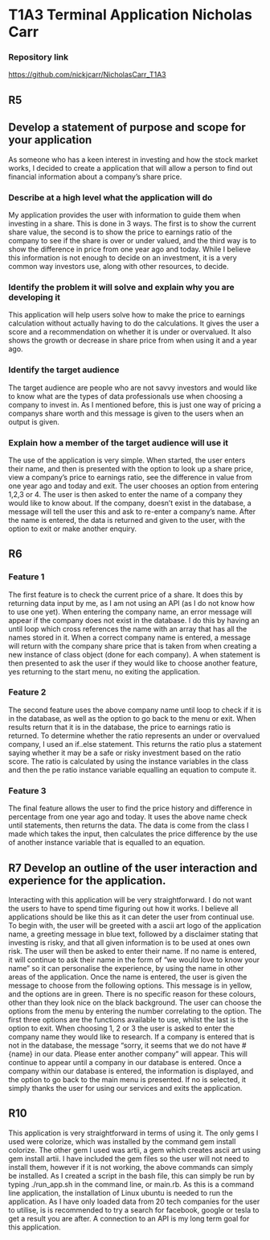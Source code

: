# T1A3 Terminal Application Nicholas Carr
### Repository link
https://github.com/nickjcarr/NicholasCarr_T1A3

## R5
## Develop a statement of purpose and scope for your application
As someone who has a keen interest in investing and how the stock market works, I decided to create a application that will allow a person to find out financial information about a company’s share price. 

### Describe at a high level what the application will do
My application provides the user with information to guide them when investing in a share. This is done in 3 ways. The first is to show the current share value, the second is to show the price to earnings ratio of the company to see if the share is over or under valued, and the third way is to show the difference in price from one year ago and today. While I believe this information is not enough to decide on an investment, it is a very common way investors use, along with other resources, to decide. 

### Identify the problem it will solve and explain why you are developing it
This application will help users solve how to make the price to earnings calculation without actually having to do the calculations. It gives the user a score and a recommendation on whether it is under or overvalued. It also shows the growth or decrease in share price from when using it and a year ago. 

### Identify the target audience
The target audience are people who are not savvy investors and would like to know what are the types of data professionals use when choosing a company to invest in. As I mentioned before, this is just one way of pricing a companys share worth and this message is given to the users when an output is given. 

### Explain how a member of the target audience will use it
The use of the application is very simple. When started, the user enters their name, and then is presented with the option to look up a share price, view a company’s price to earnings ratio, see the difference in value from one year ago and today and exit. The user chooses an option from entering 1,2,3 or 4. The user is then asked to enter the name of a company they would like to know about. If the company, doesn’t exist in the database, a message will tell the user this and ask to re-enter a company’s name. After the name is entered, the data is returned and given to the user, with the option to exit or make another enquiry.

## R6
### Feature 1
The first feature is to check the current price of a share. It does this by returning data input by me, as I am not using an API (as I do not know how to use one yet). When entering the company name, an error message will appear if the company does not exist in the database. I do this by having an until loop which cross references the name with an array that has all the names stored in it. When a correct company name is entered, a message will return with the company share price that is taken from when creating a new instance of class object (done for each company). A when statement is then presented to ask the user if they would like to choose another feature, yes returning to the start menu, no exiting the application. 
### Feature 2
The second feature uses the above company name until loop to check if it is in the database, as well as the option to go back to the menu or exit. When results return that it is in the database, the price to earnings ratio is returned. To determine whether the ratio represents an under or overvalued company, I used an if..else statement. This returns the ratio plus a statement saying whether it may be a safe or risky investment based on the ratio score. The ratio is calculated by using the instance variables in the class and then the pe ratio instance variable equalling an equation to compute it. 
### Feature 3
The final feature allows the user to find the price history and difference in percentage from one year ago and today. It uses the above name check until statements, then returns the data. The data is come from the class I made which takes the input, then calculates the price difference by the use of another instance variable that is equalled to an equation. 

## R7 Develop an outline of the user interaction and experience for the application.
Interacting with this application will be very straightforward. I do not want the users to have to spend time figuring out how it works. I believe all applications should be like this as it can deter the user from continual use. 
To begin with, the user will be greeted with a ascii art logo of the application name, a greeting message in blue text, followed by a disclaimer stating that investing is risky, and that all given information is to be used at ones own risk. The user will then be asked to enter their name. If no name is entered, it will continue to ask their name in the form of “we would love to know your name” so it can personalise the experience, by using the name in other areas of the application. 
Once the name is entered, the user is given the message to choose from the following options. This message is in yellow, and the options are in green. There is no specific reason for these colours, other than they look nice on the black background. The user can choose the options from the menu by entering the number correlating to the option. The first three options are the functions available to use, whilst the last is the option to exit.
When choosing 1, 2 or 3 the user is asked to enter the company name they would like to research. If a company is entered that is not in the database, the message “sorry, it seems that we do not have #{name} in our data. Please enter another company” will appear. This will continue to appear until a company in our database is entered. 
Once a company within our database is entered, the information is displayed, and the option to go back to the main menu is presented. If no is selected, it simply thanks the user for using our services and exits the application.

## R10
This application is very straightforward in terms of using it. The only gems I used were colorize, which was installed by the command gem install colorize. The other gem I used was artii, a gem which creates ascii art using gem install artii. I have included the gem files so the user will not need to install them, however if it is not working, the above commands can simply be installed. 
As I created a script in the bash file, this can simply be run by typing ./run_app.sh in the command line, or main.rb. As this is a command line application, the installation of Linux ubuntu is needed to run the application. As I have only loaded data from 20 tech companies for the user to utilise, is is recommended to try a search for facebook, google or tesla to get a result you are after. A connection to an API is my long term goal for this application.

